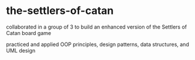 # the-settlers-of-catan
collaborated in a group of 3 to build an enhanced version of the Settlers of Catan board game

practiced and applied OOP principles, design patterns, data structures, and UML design
